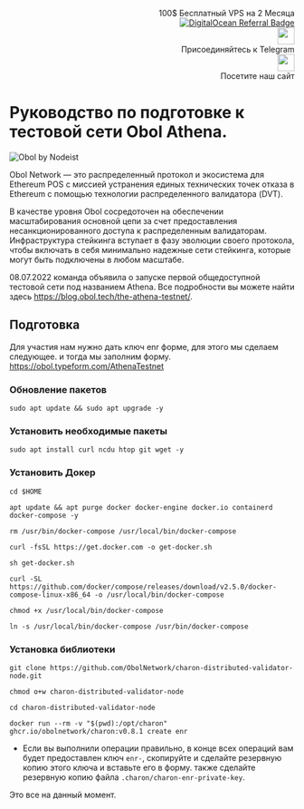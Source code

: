 <p style="font-size:14px" align="right">
 100$ Бесплатный VPS на 2 Месяца <br>
 <a target="_blank" href="https://www.digitalocean.com/?refcode=410c988c8b3e&utm_campaign=Referral_Invite&utm_medium=Referral_Program&utm_source=badge"><img src="https://web-platforms.sfo2.cdn.digitaloceanspaces.com/WWW/Badge%201.svg" alt="DigitalOcean Referral Badge" /></a></br>
 <a href="https://t.me/nodeistt" target="_blank"><img src="https://github.com/Nodeist/Testnet_Kurulumlar/blob/fee87fe32609c1704206721b9fb16e4c5de75a96/telegramlogo.png" width="30"/></a><br>Присоединяйтесь к Telegram<br>
<a href="https://nodeist.site/" target="_blank"><img src="https://raw.githubusercontent.com/Nodeist/Testnet_Kurulumlar/main/logo.png" width="30"/></a><br> Посетите наш сайт
</p>


# Руководство по подготовке к тестовой сети Obol Athena.

![Obol by Nodeist](https://img3.teletype.in/files/2f/d8/2fd8b17f-23dd-4def-937b-c50b4f11c7f8.jpeg)


Obol Network — это распределенный протокол и экосистема для Ethereum POS с миссией устранения единых технических точек отказа в Ethereum с помощью технологии распределенного валидатора (DVT).

В качестве уровня Obol сосредоточен на обеспечении масштабирования основной цепи за счет предоставления несанкционированного доступа к распределенным валидаторам. Инфраструктура стейкинга вступает в фазу эволюции своего протокола, чтобы включать в себя минимально надежные сети стейкинга, которые могут быть подключены в любом масштабе.

08.07.2022 команда объявила о запуске первой общедоступной тестовой сети под названием Athena. Все подробности вы можете найти здесь https://blog.obol.tech/the-athena-testnet/.

## Подготовка
Для участия нам нужно дать ключ enr форме, для этого мы сделаем следующее.
и тогда мы заполним форму. https://obol.typeform.com/AthenaTestnet

### Обновление пакетов
```
sudo apt update && sudo apt upgrade -y
```

### Установить необходимые пакеты
```
sudo apt install curl ncdu htop git wget -y
```

### Установить Докер
```
cd $HOME

apt update && apt purge docker docker-engine docker.io containerd docker-compose -y

rm /usr/bin/docker-compose /usr/local/bin/docker-compose

curl -fsSL https://get.docker.com -o get-docker.sh

sh get-docker.sh

curl -SL https://github.com/docker/compose/releases/download/v2.5.0/docker-compose-linux-x86_64 -o /usr/local/bin/docker-compose

chmod +x /usr/local/bin/docker-compose

ln -s /usr/local/bin/docker-compose /usr/bin/docker-compose
```

### Установка библиотеки
```
git clone https://github.com/ObolNetwork/charon-distributed-validator-node.git

chmod o+w charon-distributed-validator-node

cd charon-distributed-validator-node

docker run --rm -v "$(pwd):/opt/charon" ghcr.io/obolnetwork/charon:v0.8.1 create enr
```

* Если вы выполнили операции правильно, в конце всех операций вам будет предоставлен ключ `enr-`, скопируйте и сделайте резервную копию этого ключа и вставьте его в форму.
также сделайте резервную копию файла `.charon/charon-enr-private-key`.

Это все на данный момент.
